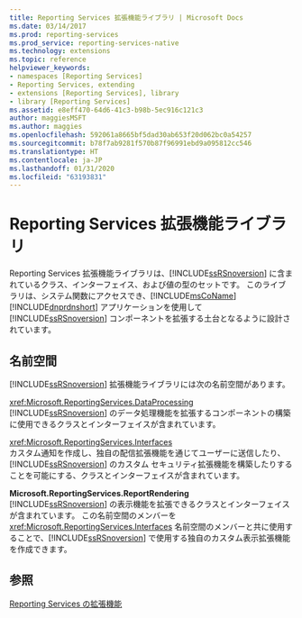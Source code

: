 ```yaml
---
title: Reporting Services 拡張機能ライブラリ | Microsoft Docs
ms.date: 03/14/2017
ms.prod: reporting-services
ms.prod_service: reporting-services-native
ms.technology: extensions
ms.topic: reference
helpviewer_keywords:
- namespaces [Reporting Services]
- Reporting Services, extending
- extensions [Reporting Services], library
- library [Reporting Services]
ms.assetid: e8eff470-64d6-41c3-b98b-5ec916c121c3
author: maggiesMSFT
ms.author: maggies
ms.openlocfilehash: 592061a8665bf5dad30ab653f20d062bc0a54257
ms.sourcegitcommit: b78f7ab9281f570b87f96991ebd9a095812cc546
ms.translationtype: HT
ms.contentlocale: ja-JP
ms.lasthandoff: 01/31/2020
ms.locfileid: "63193831"
---
```

# <a name="reporting-services-extension-library"></a>Reporting Services 拡張機能ライブラリ
  Reporting Services 拡張機能ライブラリは、[!INCLUDE[ssRSnoversion](../../includes/ssrsnoversion-md.md)] に含まれているクラス、インターフェイス、および値の型のセットです。 このライブラリは、システム関数にアクセスでき、[!INCLUDE[msCoName](../../includes/msconame-md.md)] [!INCLUDE[dnprdnshort](../../includes/dnprdnshort-md.md)] アプリケーションを使用して [!INCLUDE[ssRSnoversion](../../includes/ssrsnoversion-md.md)] コンポーネントを拡張する土台となるように設計されています。  
  
## <a name="namespaces"></a>名前空間  
 [!INCLUDE[ssRSnoversion](../../includes/ssrsnoversion-md.md)] 拡張機能ライブラリには次の名前空間があります。  
  
 <xref:Microsoft.ReportingServices.DataProcessing>  
 [!INCLUDE[ssRSnoversion](../../includes/ssrsnoversion-md.md)] のデータ処理機能を拡張するコンポーネントの構築に使用できるクラスとインターフェイスが含まれています。  
  
 <xref:Microsoft.ReportingServices.Interfaces>  
 カスタム通知を作成し、独自の配信拡張機能を通じてユーザーに送信したり、[!INCLUDE[ssRSnoversion](../../includes/ssrsnoversion-md.md)] のカスタム セキュリティ拡張機能を構築したりすることを可能にする、クラスとインターフェイスが含まれています。  
  
 **Microsoft.ReportingServices.ReportRendering**  
 [!INCLUDE[ssRSnoversion](../../includes/ssrsnoversion-md.md)] の表示機能を拡張できるクラスとインターフェイスが含まれています。 この名前空間のメンバーを <xref:Microsoft.ReportingServices.Interfaces> 名前空間のメンバーと共に使用することで、[!INCLUDE[ssRSnoversion](../../includes/ssrsnoversion-md.md)] で使用する独自のカスタム表示拡張機能を作成できます。  
  
## <a name="see-also"></a>参照  
 [Reporting Services の拡張機能](../../reporting-services/extensions/reporting-services-extensions.md)  
  
  
